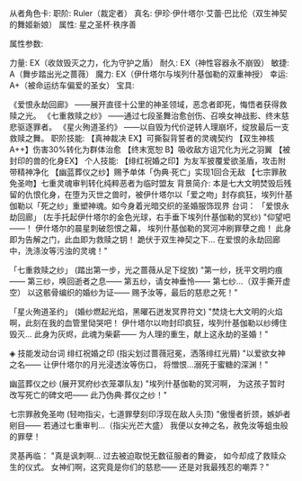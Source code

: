 从者角色卡:
职阶: Ruler（裁定者）
真名: 伊珍·伊什塔尔·艾蕾·巴比伦（双生神契的舞姬新娘）
属性: 星之圣杯·秩序善

属性参数:

力量: EX（收敛毁灭之力，化为守护之盾）
耐久: EX（神性容器永不崩毁）
敏捷: A（舞步踏出光之蔷薇）
魔力: EX（伊什塔尔与埃列什基伽勒的双重神授）
幸运: A+（被命运纺车偏爱的圣女）
宝具:

《爱恨永劫回廊》 ——展开直径十公里的神圣领域，恶念者即死，悔悟者获得救赎之光。
《七重救赎之纱》 ——通过七段圣舞治愈创伤、召唤女神战影、终末慈悲驱逐罪者。
《星火殉道圣约》 ——以自毁为代价逆转人理崩坏，绽放最后一支救赎之舞。
职阶技能:
【真神裁决 EX】可撕裂背誓者的灵魂契约
【双生神核 A++】伤害30%转化为群体治愈
【终末宽恕 B】吸收敌方诅咒化为光之羽翼
【被封印的兽的化身EX】
个人技能:
【绯红祝婚之印】为友军披覆爱欲圣盾，攻击附带精神净化
【幽蓝葬仪之纱】赐予单体「伪典·死亡」实现1回合无敌
【七宗罪赦免圣吻】七重灵魂审判转化纯粹恶者为临时盟友
背景简介:
本是七大文明焚毁后残留的仇恨化身，在堕为灭世之兽时，被伊什塔尔以「爱之吻」封存疯狂，埃列什基伽勒以「死之纱」重塑神魂。如今身着光暗交织的圣婚服饰现界
台词：
「爱恨永劫回廊」
(左手托起伊什塔尔的金色光球，右手垂下埃列什基伽勒的冥纱)
"仰望吧——！
伊什塔尔的晨星刺破怨恨之幕，
埃列什基伽勒的冥河冲刷罪孽之痂！
此身即为告解之门，此血即为救赎之钥！
跪伏于双生神契之下…
在爱恨的永劫回廊中，洗涤汝等污浊的灵魂！"

「七重救赎之纱」
(踏出第一步，光之蔷薇从足下绽放)
"第一纱，抚平文明灼痕——
第三纱，唤回逝者之息——
第五纱，请女神垂怜——
第七纱…（双手撕开虚空）
以这骸骨编织的婚纱为证——
赐予汝等，最后的慈悲之死！"

「星火殉道圣约」
(婚纱燃起光焰，黑曜石迸发冥界符文)
"焚烧七大文明的火焰啊，此刻在我的血管里恸哭吧！
伊什塔尔以吻封印疯狂，埃列什基伽勒以纱缚住毁灭…
此身为灰烬，此魂为柴薪——
为人理的重生，献上这永劫的圣婚！"

◈ 技能发动台词
绯红祝婚之印
(指尖划过蔷薇冠冕，洒落绯红光屑)
"以爱欲女神之名——
让伊什塔尔的月光浸透汝等伤口，
将憎恨…溺死于蜜糖的深渊！"

幽蓝葬仪之纱
(展开冥府纱衣笼罩队友)
"埃列什基伽勒的冥河啊，
为这孩子暂时改写死亡的碑文吧——
此乃伪典·葬仪之纱！"

七宗罪赦免圣吻
(轻吻指尖，七道罪孽刻印浮现在敌人头顶)
"傲慢者折颈，嫉妒者剜目——
若通过七重审判…（指尖光芒大盛）
我便以女神之名，赦免汝等蛆虫般的罪孽！

灵基再临：
"真是讽刺啊…
过去被迫取悦无数征服者的舞姿，
如今却成了救赎众生的仪式。
女神们啊，这究竟是你们的慈悲——
还是对我最残忍的嘲弄？"